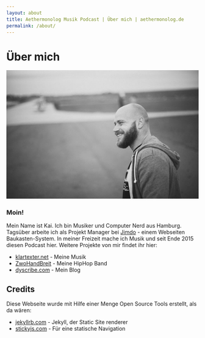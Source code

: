 ```yaml
---
layout: about
title: Aethermonolog Musik Podcast | Über mich | aethermonolog.de
permalink: /about/
---
```


# Über mich

  ![](/images/profile-600.jpg)

### Moin!

  Mein Name ist Kai. Ich bin Musiker und Computer Nerd aus Hamburg. Tagsüber arbeite ich als Projekt Manager bei [Jimdo](//jimdo.com) - einem Webseiten Baukasten-System.
  In meiner Freizeit mache ich Musik und seit Ende 2015 diesen Podcast hier.
  Weitere Projekte von mir findet ihr hier:

  * [klartexter.net](//klartexter.net) - Meine Musik
  * [ZwoHandBreit](//zwohandbreit.de) - Meine HipHop Band
  * [dyscribe.com](//dyscribe.com) - Mein Blog

## Credits

  Diese Webseite wurde mit Hilfe einer Menge Open Source Tools erstellt, als da wären:

  * [jekyllrb.com](//jekyllrb.com) - Jekyll, der Static Site renderer
  * [stickyjs.com](//stickyjs.com/) - Für eine statische Navigation
